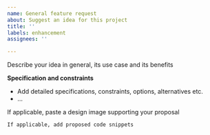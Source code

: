 ```yaml
---
name: General feature request
about: Suggest an idea for this project
title: ''
labels: enhancement
assignees: ''

---
```


Describe your idea in general, its use case and its benefits

**Specification and constraints**
- Add detailed specifications, constraints, options, alternatives etc.
- ...

If applicable, paste a design image supporting your proposal

```
If applicable, add proposed code snippets
```
